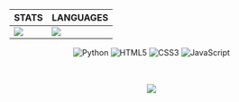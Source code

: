 

<div style="border: none;", aling = "center">

| STATS | LANGUAGES |
| ------------ | ------------- |
| <img src="https://github-readme-stats.vercel.app/api?username=joaoP-ribeiro&show_icons=true&theme=dark&hide_border=true&locale=en" /> | <img src="https://github-readme-stats.vercel.app/api/top-langs/?username=joaoP-ribeiro&layout=compact&theme=dark&hide_border=true&locale=en" /> |
</div>
  
  
<div align="center">
<div style="display: inline_block">
    <img alt="Python" src="https://img.shields.io/badge/Python-3776AB?style=for-the-badge&logo=python&logoColor=white"/>
    <img alt="HTML5" src="https://img.shields.io/badge/HTML-239120?style=for-the-badge&logo=html5&logoColor=white"/>
    <img alt="CSS3" src="https://img.shields.io/badge/CSS-239120?&style=for-the-badge&logo=css3&logoColor=white"/>
    <img alt="JavaScript" src="https://img.shields.io/badge/JavaScript-239120?&style=for-the-badge&logo=JavaScript3&logoColor=white"/>
</div><br><br>
</div>
<div align="center">
  
 ![](https://tenor.com/pt-BR/view/long-live-the-king-monster-godzilla-powerful-blue-fire-gif-13995547.gif)
  


